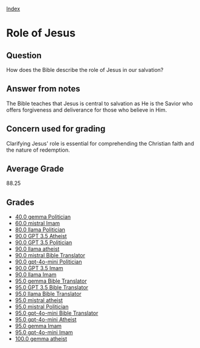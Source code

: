 
[Index](../../index.md)
# Role of Jesus
## Question
How does the Bible describe the role of Jesus in our salvation?

## Answer from notes
The Bible teaches that Jesus is central to salvation as He is the Savior who offers forgiveness and deliverance for those who believe in Him.

## Concern used for grading
Clarifying Jesus' role is essential for comprehending the Christian faith and the nature of redemption.

## Average Grade
88.25

## Grades
 * [40.0 gemma Politician](../answers/gemma_Politician/Role_of_Jesus.md)
 * [60.0 mistral Imam](../answers/mistral_Imam/Role_of_Jesus.md)
 * [80.0 llama Politician](../answers/llama_Politician/Role_of_Jesus.md)
 * [90.0 GPT 3.5 Atheist](../answers/GPT_3.5_Atheist/Role_of_Jesus.md)
 * [90.0 GPT 3.5 Politician](../answers/GPT_3.5_Politician/Role_of_Jesus.md)
 * [90.0 llama atheist](../answers/llama_atheist/Role_of_Jesus.md)
 * [90.0 mistral Bible Translator](../answers/mistral_Bible_Translator/Role_of_Jesus.md)
 * [90.0 gpt-4o-mini Politician](../answers/gpt-4o-mini_Politician/Role_of_Jesus.md)
 * [90.0 GPT 3.5 Imam](../answers/GPT_3.5_Imam/Role_of_Jesus.md)
 * [90.0 llama Imam](../answers/llama_Imam/Role_of_Jesus.md)
 * [95.0 gemma Bible Translator](../answers/gemma_Bible_Translator/Role_of_Jesus.md)
 * [95.0 GPT 3.5 Bible Translator](../answers/GPT_3.5_Bible_Translator/Role_of_Jesus.md)
 * [95.0 llama Bible Translator](../answers/llama_Bible_Translator/Role_of_Jesus.md)
 * [95.0 mistral atheist](../answers/mistral_atheist/Role_of_Jesus.md)
 * [95.0 mistral Politician](../answers/mistral_Politician/Role_of_Jesus.md)
 * [95.0 gpt-4o-mini Bible Translator](../answers/gpt-4o-mini_Bible_Translator/Role_of_Jesus.md)
 * [95.0 gpt-4o-mini Atheist](../answers/gpt-4o-mini_Atheist/Role_of_Jesus.md)
 * [95.0 gemma Imam](../answers/gemma_Imam/Role_of_Jesus.md)
 * [95.0 gpt-4o-mini Imam](../answers/gpt-4o-mini_Imam/Role_of_Jesus.md)
 * [100.0 gemma atheist](../answers/gemma_atheist/Role_of_Jesus.md)

